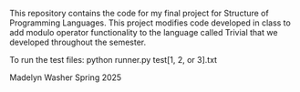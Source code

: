 This repository contains the code for my final project for Structure of Programming Languages. This project modifies code developed in class to add modulo operator functionality to the language called Trivial that we developed throughout the semester.

To run the test files: python runner.py test[1, 2, or 3].txt

Madelyn Washer Spring 2025
